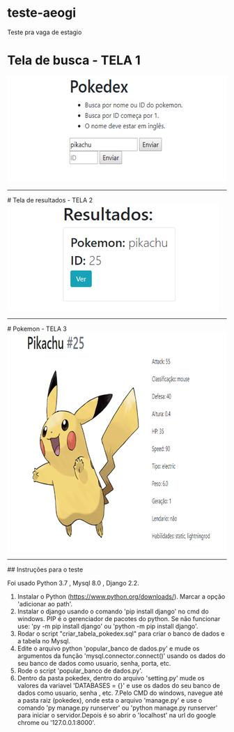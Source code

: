 # teste-aeogi
Teste pra vaga de estagio
# Tela de busca - TELA 1
<img src="imgs/index.png" width="574px" height="244px">
<hr>
# Tela de resultados - TELA 2
<img src="imgs/resultados.png" width="486px" height="246px">
<hr>
# Pokemon - TELA 3
<img src="imgs/pokemon.png" width="843px" height="503px">
<hr>
## Instruções para o teste

Foi usado Python 3.7 , Mysql 8.0 , Django 2.2.

1. Instalar o Python (https://www.python.org/downloads/). Marcar a opção 'adicionar ao path'.
2. Instalar o django usando o comando 'pip install django' no cmd do windows. PIP é o gerenciador de pacotes do python.
  Se não funcionar use: 'py -m pip install django' ou 'python -m pip install django'.
3. Rodar o script "criar_tabela_pokedex.sql" para criar o banco de dados e a tabela no Mysql.
4. Edite o arquivo python 'popular_banco de dados.py' e mude os argumentos da função 'mysql.connector.connect()' usando os dados do seu banco de dados como usuario, senha, porta, etc.
5. Rode o script 'popular_banco de dados.py'.
6. Dentro da pasta pokedex, dentro do arquivo 'setting.py' mude os valores da variavel 'DATABASES = {}' e use os dados do seu banco de dados como usuario, senha , etc.
7.Pelo CMD do windows, navegue até a pasta raiz (pokedex), onde esta o arquivo 'manage.py' e use o comando 'py manage.py runserver' ou 'python manage.py runserver' para iniciar o servidor.Depois é so abrir o 'localhost' na url do google chrome ou '127.0.0.1:8000'.
